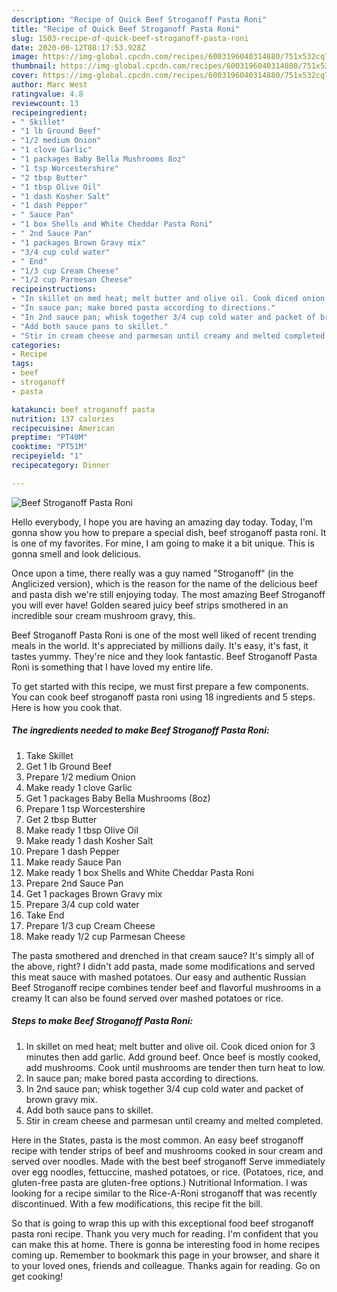 ```yaml
---
description: "Recipe of Quick Beef Stroganoff Pasta Roni"
title: "Recipe of Quick Beef Stroganoff Pasta Roni"
slug: 1503-recipe-of-quick-beef-stroganoff-pasta-roni
date: 2020-06-12T08:17:53.928Z
image: https://img-global.cpcdn.com/recipes/6003196040314880/751x532cq70/beef-stroganoff-pasta-roni-recipe-main-photo.jpg
thumbnail: https://img-global.cpcdn.com/recipes/6003196040314880/751x532cq70/beef-stroganoff-pasta-roni-recipe-main-photo.jpg
cover: https://img-global.cpcdn.com/recipes/6003196040314880/751x532cq70/beef-stroganoff-pasta-roni-recipe-main-photo.jpg
author: Marc West
ratingvalue: 4.8
reviewcount: 13
recipeingredient:
- " Skillet"
- "1 lb Ground Beef"
- "1/2 medium Onion"
- "1 clove Garlic"
- "1 packages Baby Bella Mushrooms 8oz"
- "1 tsp Worcestershire"
- "2 tbsp Butter"
- "1 tbsp Olive Oil"
- "1 dash Kosher Salt"
- "1 dash Pepper"
- " Sauce Pan"
- "1 box Shells and White Cheddar Pasta Roni"
- " 2nd Sauce Pan"
- "1 packages Brown Gravy mix"
- "3/4 cup cold water"
- " End"
- "1/3 cup Cream Cheese"
- "1/2 cup Parmesan Cheese"
recipeinstructions:
- "In skillet on med heat; melt butter and olive oil. Cook diced onion for 3 minutes then add garlic. Add ground beef. Once beef is mostly cooked, add mushrooms. Cook until mushrooms are tender then turn heat to low."
- "In sauce pan; make bored pasta according to directions."
- "In 2nd sauce pan; whisk together 3/4 cup cold water and packet of brown gravy mix."
- "Add both sauce pans to skillet."
- "Stir in cream cheese and parmesan until creamy and melted completed."
categories:
- Recipe
tags:
- beef
- stroganoff
- pasta

katakunci: beef stroganoff pasta 
nutrition: 137 calories
recipecuisine: American
preptime: "PT40M"
cooktime: "PT51M"
recipeyield: "1"
recipecategory: Dinner

---
```



![Beef Stroganoff Pasta Roni](https://img-global.cpcdn.com/recipes/6003196040314880/751x532cq70/beef-stroganoff-pasta-roni-recipe-main-photo.jpg)

Hello everybody, I hope you are having an amazing day today. Today, I'm gonna show you how to prepare a special dish, beef stroganoff pasta roni. It is one of my favorites. For mine, I am going to make it a bit unique. This is gonna smell and look delicious.

Once upon a time, there really was a guy named &#34;Stroganoff&#34; (in the Anglicized version), which is the reason for the name of the delicious beef and pasta dish we&#39;re still enjoying today. The most amazing Beef Stroganoff you will ever have! Golden seared juicy beef strips smothered in an incredible sour cream mushroom gravy, this.

Beef Stroganoff Pasta Roni is one of the most well liked of recent trending meals in the world. It's appreciated by millions daily. It's easy, it's fast, it tastes yummy. They're nice and they look fantastic. Beef Stroganoff Pasta Roni is something that I have loved my entire life.


To get started with this recipe, we must first prepare a few components. You can cook beef stroganoff pasta roni using 18 ingredients and 5 steps. Here is how you cook that.

<!--inarticleads1-->

##### The ingredients needed to make Beef Stroganoff Pasta Roni:

1. Take  Skillet
1. Get 1 lb Ground Beef
1. Prepare 1/2 medium Onion
1. Make ready 1 clove Garlic
1. Get 1 packages Baby Bella Mushrooms (8oz)
1. Prepare 1 tsp Worcestershire
1. Get 2 tbsp Butter
1. Make ready 1 tbsp Olive Oil
1. Make ready 1 dash Kosher Salt
1. Prepare 1 dash Pepper
1. Make ready  Sauce Pan
1. Make ready 1 box Shells and White Cheddar Pasta Roni
1. Prepare  2nd Sauce Pan
1. Get 1 packages Brown Gravy mix
1. Prepare 3/4 cup cold water
1. Take  End
1. Prepare 1/3 cup Cream Cheese
1. Make ready 1/2 cup Parmesan Cheese


The pasta smothered and drenched in that cream sauce? It&#39;s simply all of the above, right? I didn&#39;t add pasta, made some modifications and served this meat sauce with mashed potatoes. Our easy and authentic Russian Beef Stroganoff recipe combines tender beef and flavorful mushrooms in a creamy It can also be found served over mashed potatoes or rice. 

<!--inarticleads2-->

##### Steps to make Beef Stroganoff Pasta Roni:

1. In skillet on med heat; melt butter and olive oil. Cook diced onion for 3 minutes then add garlic. Add ground beef. Once beef is mostly cooked, add mushrooms. Cook until mushrooms are tender then turn heat to low.
1. In sauce pan; make bored pasta according to directions.
1. In 2nd sauce pan; whisk together 3/4 cup cold water and packet of brown gravy mix.
1. Add both sauce pans to skillet.
1. Stir in cream cheese and parmesan until creamy and melted completed.


Here in the States, pasta is the most common. An easy beef stroganoff recipe with tender strips of beef and mushrooms cooked in sour cream and served over noodles. Made with the best beef stroganoff Serve immediately over egg noodles, fettuccine, mashed potatoes, or rice. (Potatoes, rice, and gluten-free pasta are gluten-free options.) Nutritional Information. I was looking for a recipe similar to the Rice-A-Roni stroganoff that was recently discontinued. With a few modifications, this recipe fit the bill. 

So that is going to wrap this up with this exceptional food beef stroganoff pasta roni recipe. Thank you very much for reading. I'm confident that you can make this at home. There is gonna be interesting food in home recipes coming up. Remember to bookmark this page in your browser, and share it to your loved ones, friends and colleague. Thanks again for reading. Go on get cooking!
